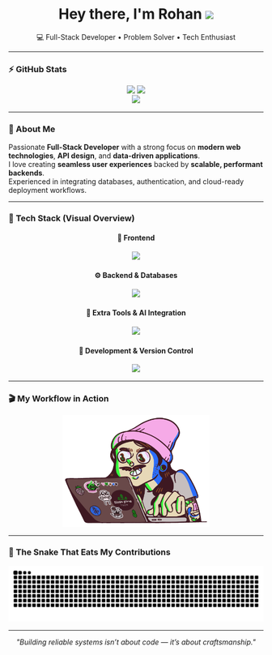 <!-- 🌟 GITHUB PROFILE README – Rohan Suresh -->

<h1 align="center">Hey there, I'm Rohan <img src="https://raw.githubusercontent.com/iampavangandhi/iampavangandhi/master/gifs/Hi.gif" width="30"/></h1>

<p align="center">
  💻 Full-Stack Developer • Problem Solver • Tech Enthusiast
</p>

---

### ⚡ GitHub Stats

<div align="center">
  <img src="https://github-readme-stats.vercel.app/api?username=Rohan-756&show_icons=true&theme=tokyonight&include_all_commits=true&count_private=true" height="165" />
  <img src="https://github-readme-streak-stats.herokuapp.com/?user=Rohan-756&theme=tokyonight&hide_border=false" height="165" />
</div>

<div align="center">
  <img src="https://github-readme-stats.vercel.app/api/top-langs?username=Rohan-756&layout=compact&langs_count=6&theme=tokyonight&hide_border=false" height="150" />
</div>

---

### 🧭 About Me

 Passionate **Full-Stack Developer** with a strong focus on **modern web technologies**, **API design**, and **data-driven applications**.  
 I love creating **seamless user experiences** backed by **scalable, performant backends**.  
 Experienced in integrating databases, authentication, and cloud-ready deployment workflows.  


---

### 🧩 Tech Stack (Visual Overview)

<div align="center">

#### 🎨 Frontend
<img src="https://skillicons.dev/icons?i=html,css,js,ts,react,next,tailwind" height="45"/>

#### ⚙️ Backend & Databases
<img src="https://skillicons.dev/icons?i=nodejs,express,postgres,mongodb,mysql,redis,prisma,supabase" height="45"/>

#### 🧠 Extra Tools & AI Integration
<img src="https://skillicons.dev/icons?i=python,pytorch,tensorflow,anaconda,sklearn,jupyter" height="45"/>

#### 🧰 Development & Version Control
<img src="https://skillicons.dev/icons?i=git,github,vercel,vscode,bash,linux,jira" height="45"/>

</div>


---

### 🎬 My Workflow in Action

<div align="center">
  <img src=".github/workflows/coding.gif" height="220" alt="coding animation" />
</div>

---

### 🐍 The Snake That Eats My Contributions

<div align="center">
  <img src="https://raw.githubusercontent.com/Rohan-756/Rohan-756/output/snake.svg" alt="snake animation" />
</div>




---

<p align="center"><i>"Building reliable systems isn’t about code — it’s about craftsmanship."</i></p>
